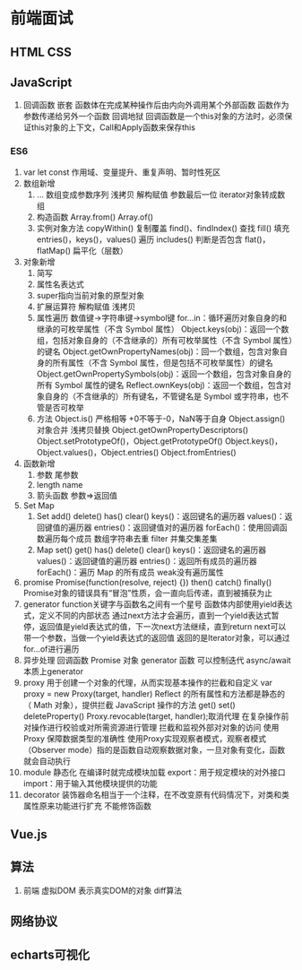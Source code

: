# 前端面试

## HTML CSS

## JavaScript

1. 回调函数
嵌套 函数体在完成某种操作后由内向外调用某个外部函数
函数作为参数传递给另外一个函数
回调地狱
回调函数是一个this对象的方法时，必须保证this对象的上下文，Call和Apply函数来保存this

### ES6

1. var let const
作用域、变量提升、重复声明、暂时性死区
2. 数组新增
    1. ... 数组变成参数序列
    浅拷贝 解构赋值 参数最后一位 iterator对象转成数组
    2. 构造函数 Array.from() Array.of()
    3. 实例对象方法
    copyWithin() 复制覆盖
    find()、findIndex() 查找
    fill() 填充
    entries()，keys()，values() 遍历
    includes() 判断是否包含
    flat()，flatMap() 扁平化（层数）
3. 对象新增
    1. 简写
    2. 属性名表达式
    3. super指向当前对象的原型对象
    4. 扩展运算符 解构赋值 浅拷贝
    5. 属性遍历 数值键->字符串键->symbol键
    for...in：循环遍历对象自身的和继承的可枚举属性（不含 Symbol 属性）
    Object.keys(obj)：返回一个数组，包括对象自身的（不含继承的）所有可枚举属性（不含 Symbol 属性）的键名
    Object.getOwnPropertyNames(obj)：回一个数组，包含对象自身的所有属性（不含 Symbol 属性，但是包括不可枚举属性）的键名
    Object.getOwnPropertySymbols(obj)：返回一个数组，包含对象自身的所有 Symbol 属性的键名
    Reflect.ownKeys(obj)：返回一个数组，包含对象自身的（不含继承的）所有键名，不管键名是 Symbol 或字符串，也不管是否可枚举
    6. 方法
    Object.is() 严格相等 +0不等于-0，NaN等于自身
    Object.assign() 对象合并 浅拷贝替换
    Object.getOwnPropertyDescriptors()
    Object.setPrototypeOf()，Object.getPrototypeOf()
    Object.keys()，Object.values()，Object.entries()
    Object.fromEntries()
4. 函数新增
    1. 参数 尾参数
    2. length name
    3. 箭头函数 参数=>返回值
5. Set Map
    1. Set
    add() delete() has() clear()
    keys()：返回键名的遍历器
    values()：返回键值的遍历器
    entries()：返回键值对的遍历器
    forEach()：使用回调函数遍历每个成员
    数组字符串去重
    filter 并集交集差集
    2. Map
    set() get() has() delete() clear()
    keys()：返回键名的遍历器
    values()：返回键值的遍历器
    entries()：返回所有成员的遍历器
    forEach()：遍历 Map 的所有成员
    weak没有遍历属性
6. promise
 Promise(function(resolve, reject) {})
then()
catch()
finally()
Promise对象的错误具有“冒泡”性质，会一直向后传递，直到被捕获为止
7. generator
function关键字与函数名之间有一个星号
函数体内部使用yield表达式，定义不同的内部状态
通过next方法才会遍历，直到一个yield表达式暂停，返回值是yield表达式的值，下一次next方法继续，直到return
next可以带一个参数，当做一个yield表达式的返回值
返回的是Iterator对象，可以通过for...of进行遍历
8. 异步处理
回调函数
Promise 对象
generator 函数 可以控制迭代
async/await 本质上generator
9. proxy
用于创建一个对象的代理，从而实现基本操作的拦截和自定义
var proxy = new Proxy(target, handler)
Reflect 的所有属性和方法都是静态的（ Math 对象），提供拦截 JavaScript 操作的方法
get() set() deleteProperty()
Proxy.revocable(target, handler);取消代理
在复杂操作前对操作进行校验或对所需资源进行管理
拦截和监视外部对对象的访问
使用 Proxy 保障数据类型的准确性
使用Proxy实现观察者模式，观察者模式（Observer mode）指的是函数自动观察数据对象，一旦对象有变化，函数就会自动执行
10. module
静态化 在编译时就完成模块加载
export：用于规定模块的对外接口
import：用于输入其他模块提供的功能
11. decorator
装饰器命名相当于一个注释，在不改变原有代码情况下，对类和类属性原来功能进行扩充
不能修饰函数

## Vue.js

## 算法

1. 前端
虚拟DOM 表示真实DOM的对象
diff算法

## 网络协议

## echarts可视化
